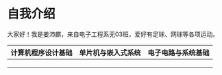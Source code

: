 # 自我介绍

​         大家好！我是姜沛麒，来自电子工程系无03班，爱好有足球、网球等各项运动。



| 计算机程序设计基础 | 单片机与嵌入式系统 | 电子电路与系统基础 |
| :----------------- | ------------------ | ------------------ |
|                    |                    |                    |
|                    |                    |                    |
|                    |                    |                    |
